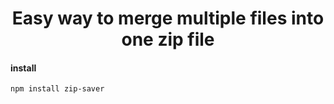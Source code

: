 <h1 align="center">
    Easy way to merge multiple files into one zip file
</h1>

#### install

```bash
npm install zip-saver
```
